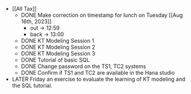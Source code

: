 - [[All Tax]]
	- DONE Make correction on timestamp for lunch on Tuesday [[Aug 16th, 2023]]
		- out -> 12:59
		- back -> 13:00
	- DONE KT Modeling Session 1
	- DONE KT Modeling Session 2
	- DONE KT Modeling Session 3
	- DONE Tutorial of basic SQL
	- DONE Change password on the TS1, TC2 systems
	- DONE Confirm if TS1 and TC2 are available in the Hana studio
- LATER Friday an exercise to evaluate the learning of KT modeling and the SQL tutorial.